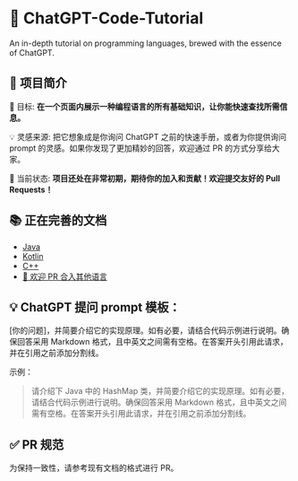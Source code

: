 # 🚀 ChatGPT-Code-Tutorial 
An in-depth tutorial on programming languages, brewed with the essence of ChatGPT.

## 📜 项目简介
🎯 目标: **在一个页面内展示一种编程语言的所有基础知识，让你能快速查找所需信息。**

💡 灵感来源: 把它想象成是你询问 ChatGPT 之前的快速手册，或者为你提供询问 prompt 的灵感。如果你发现了更加精妙的回答，欢迎通过 PR 的方式分享给大家。

🌱 当前状态: **项目还处在非常初期，期待你的加入和贡献！欢迎提交友好的 Pull Requests！**

## 📚 正在完善的文档
- [Java](src/Java/java.md)
- [Kotlin](src/Kotlin/kotlin.md)
- [C++](src/C++/c++.md)
- [🤝 欢迎 PR 合入其他语言](https://github.com/Skykai521/ChatGPT-Code-Tutorial/pulls)

## 💡 ChatGPT 提问 prompt 模板：
[你的问题]，并简要介绍它的实现原理。如有必要，请结合代码示例进行说明。确保回答采用 Markdown 格式，且中英文之间需有空格。在答案开头引用此请求，并在引用之前添加分割线。

示例：

> 请介绍下 Java 中的 HashMap 类，并简要介绍它的实现原理。如有必要，请结合代码示例进行说明。确保回答采用 Markdown 格式，且中英文之间需有空格。在答案开头引用此请求，并在引用之前添加分割线。

## ✅ PR 规范
为保持一致性，请参考现有文档的格式进行 PR。